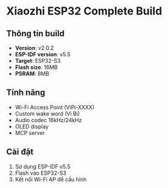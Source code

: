 # Xiaozhi ESP32 Complete Build

## Thông tin build
- **Version**: v2.0.2
- **ESP-IDF version**: v5.5
- **Target**: ESP32-S3
- **Flash size**: 16MB
- **PSRAM**: 8MB

## Tính năng
- Wi-Fi Access Point (ViPi-XXXX)
- Custom wake word (Vi Bi)
- Audio codec 16kHz/24kHz
- OLED display
- MCP server

## Cài đặt
1. Sử dụng ESP-IDF v5.5
2. Flash vào ESP32-S3
3. Kết nối Wi-Fi AP để cấu hình
